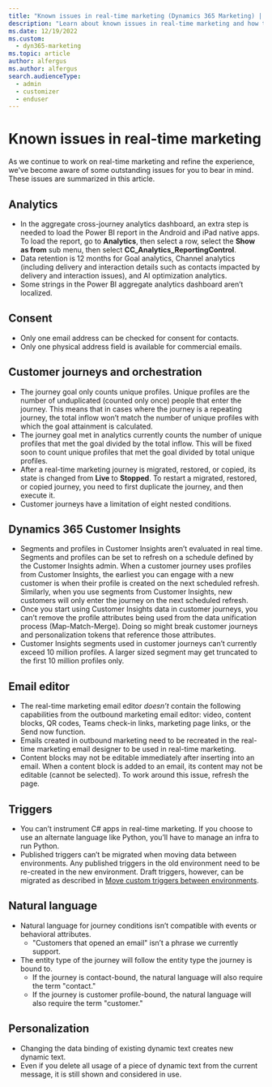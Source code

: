 ```yaml
---
title: "Known issues in real-time marketing (Dynamics 365 Marketing) | Microsoft Docs"
description: "Learn about known issues in real-time marketing and how to work around them."
ms.date: 12/19/2022
ms.custom: 
  - dyn365-marketing
ms.topic: article
author: alfergus
ms.author: alfergus
search.audienceType: 
  - admin
  - customizer
  - enduser
---
```


# Known issues in real-time marketing

As we continue to work on real-time marketing and refine the experience, we've become aware of some outstanding issues for you to bear in mind. These issues are summarized in this article.

## Analytics

- In the aggregate cross-journey analytics dashboard, an extra step is needed to load the Power BI report in the Android and iPad native apps. To load the report, go to **Analytics**, then select a row, select the **Show as from** sub menu, then select **CC_Analytics_ReportingControl**.
- Data retention is 12 months for Goal analytics, Channel analytics (including delivery and interaction details such as contacts impacted by delivery and interaction issues), and AI optimization analytics.
- Some strings in the Power BI aggregate analytics dashboard aren’t localized.

## Consent

- Only one email address can be checked for consent for contacts.
- Only one physical address field is available for commercial emails.

## Customer journeys and orchestration

- The journey goal only counts unique profiles. Unique profiles are the number of unduplicated (counted only once) people that enter the journey. This means that in cases where the journey is a repeating journey, the total inflow won’t match the number of unique profiles with which the goal attainment is calculated.
- The journey goal met in analytics currently counts the number of unique profiles that met the goal divided by the total inflow. This will be fixed soon to count unique profiles that met the goal divided by total unique profiles.
- After a real-time marketing journey is migrated, restored, or copied, its state is changed from **Live** to **Stopped**. To restart a migrated, restored, or copied journey, you need to first duplicate the journey, and then execute it.
- Customer journeys have a limitation of eight nested conditions.

## Dynamics 365 Customer Insights

-	Segments and profiles in Customer Insights aren’t evaluated in real time. Segments and profiles can be set to refresh on a schedule defined by the Customer Insights admin. When a customer journey uses profiles from Customer Insights, the earliest you can engage with a new customer is when their profile is created on the next scheduled refresh. Similarly, when you use segments from Customer Insights, new customers will only enter the journey on the next scheduled refresh.
-	Once you start using Customer Insights data in customer journeys, you can’t remove the profile attributes being used from the data unification process (Map-Match-Merge). Doing so might break customer journeys and personalization tokens that reference those attributes.
- Customer Insights segments used in customer journeys can’t currently exceed 10 million profiles. A larger sized segment may get truncated to the first 10 million profiles only.

## Email editor

- The real-time marketing email editor *doesn’t* contain the following capabilities from the outbound marketing email editor: video, content blocks, QR codes, Teams check-in links, marketing page links, or the Send now function.
- Emails created in outbound marketing need to be recreated in the real-time marketing email designer to be used in real-time marketing.
- Content blocks may not be editable immediately after inserting into an email. When a content block is added to an email, its content may not be editable (cannot be selected). To work around this issue, refresh the page.

## Triggers

- You can’t instrument C# apps in real-time marketing. If you choose to use an alternate language like Python, you’ll have to manage an infra to run Python.
- Published triggers can’t be migrated when moving data between environments. Any published triggers in the old environment need to be re-created in the new environment. Draft triggers, however, can be migrated as described in [Move custom triggers between environments](real-time-marketing-move-triggers.md).

## Natural language

-	Natural language for journey conditions isn’t compatible with events or behavioral attributes.
    - "Customers that opened an email" isn’t a phrase we currently support.
-	The entity type of the journey will follow the entity type the journey is bound to.
    - If the journey is contact-bound, the natural language will also require the term "contact."
    - If the journey is customer profile-bound, the natural language will also require the term "customer."

## Personalization

- Changing the data binding of existing dynamic text creates new dynamic text.
- Even if you delete all usage of a piece of dynamic text from the current message, it is still shown and considered in use.
